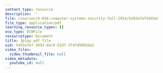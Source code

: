 ```yaml
---
content_type: resource
description: ''
file: /courses/6-858-computer-systems-security-fall-2014/5493a7ef5693dac952d73f47d5802da2_r4KjHEgg9Wg.pdf
file_type: application/pdf
learning_resource_types: []
ocw_type: OCWFile
resourcetype: Document
title: 3play pdf file
uid: 5493a7ef-5693-dac9-52d7-3f47d5802da2
video_files:
  video_thumbnail_file: null
video_metadata:
  youtube_id: null
---
```


